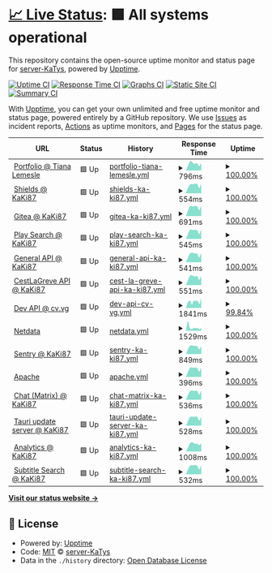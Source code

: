 # [📈 Live Status](https://status.katys.cf): <!--live status--> **🟩 All systems operational**

This repository contains the open-source uptime monitor and status page for [server-KaTys](https://status.katys.cf), powered by [Upptime](https://github.com/upptime/upptime).

[![Uptime CI](https://github.com/server-KaTys/status/workflows/Uptime%20CI/badge.svg)](https://github.com/server-KaTys/status/actions?query=workflow%3A%22Uptime+CI%22)
[![Response Time CI](https://github.com/server-KaTys/status/workflows/Response%20Time%20CI/badge.svg)](https://github.com/server-KaTys/status/actions?query=workflow%3A%22Response+Time+CI%22)
[![Graphs CI](https://github.com/server-KaTys/status/workflows/Graphs%20CI/badge.svg)](https://github.com/server-KaTys/status/actions?query=workflow%3A%22Graphs+CI%22)
[![Static Site CI](https://github.com/server-KaTys/status/workflows/Static%20Site%20CI/badge.svg)](https://github.com/server-KaTys/status/actions?query=workflow%3A%22Static+Site+CI%22)
[![Summary CI](https://github.com/server-KaTys/status/workflows/Summary%20CI/badge.svg)](https://github.com/server-KaTys/status/actions?query=workflow%3A%22Summary+CI%22)

With [Upptime](https://upptime.js.org), you can get your own unlimited and free uptime monitor and status page, powered entirely by a GitHub repository. We use [Issues](https://github.com/server-KaTys/status/issues) as incident reports, [Actions](https://github.com/server-KaTys/status/actions) as uptime monitors, and [Pages](https://status.katys.cf) for the status page.

<!--start: status pages-->
<!-- This summary is generated by Upptime (https://github.com/upptime/upptime) -->
<!-- Do not edit this manually, your changes will be overwritten -->
<!-- prettier-ignore -->
| URL | Status | History | Response Time | Uptime |
| --- | ------ | ------- | ------------- | ------ |
| <img alt="" src="https://icons.duckduckgo.com/ip3/tianalemesle.fr.ico" height="13"> [Portfolio @ Tiana Lemesle](https://tianalemesle.fr) | 🟩 Up | [portfolio-tiana-lemesle.yml](https://github.com/server-KaTys/status/commits/HEAD/history/portfolio-tiana-lemesle.yml) | <details><summary><img alt="Response time graph" src="./graphs/portfolio-tiana-lemesle/response-time-week.png" height="20"> 796ms</summary><br><a href="https://status.katys.cf/history/portfolio-tiana-lemesle"><img alt="Response time 736" src="https://img.shields.io/endpoint?url=https%3A%2F%2Fraw.githubusercontent.com%2Fserver-KaTys%2Fstatus%2FHEAD%2Fapi%2Fportfolio-tiana-lemesle%2Fresponse-time.json"></a><br><a href="https://status.katys.cf/history/portfolio-tiana-lemesle"><img alt="24-hour response time 859" src="https://img.shields.io/endpoint?url=https%3A%2F%2Fraw.githubusercontent.com%2Fserver-KaTys%2Fstatus%2FHEAD%2Fapi%2Fportfolio-tiana-lemesle%2Fresponse-time-day.json"></a><br><a href="https://status.katys.cf/history/portfolio-tiana-lemesle"><img alt="7-day response time 796" src="https://img.shields.io/endpoint?url=https%3A%2F%2Fraw.githubusercontent.com%2Fserver-KaTys%2Fstatus%2FHEAD%2Fapi%2Fportfolio-tiana-lemesle%2Fresponse-time-week.json"></a><br><a href="https://status.katys.cf/history/portfolio-tiana-lemesle"><img alt="30-day response time 798" src="https://img.shields.io/endpoint?url=https%3A%2F%2Fraw.githubusercontent.com%2Fserver-KaTys%2Fstatus%2FHEAD%2Fapi%2Fportfolio-tiana-lemesle%2Fresponse-time-month.json"></a><br><a href="https://status.katys.cf/history/portfolio-tiana-lemesle"><img alt="1-year response time 736" src="https://img.shields.io/endpoint?url=https%3A%2F%2Fraw.githubusercontent.com%2Fserver-KaTys%2Fstatus%2FHEAD%2Fapi%2Fportfolio-tiana-lemesle%2Fresponse-time-year.json"></a></details> | <details><summary><a href="https://status.katys.cf/history/portfolio-tiana-lemesle">100.00%</a></summary><a href="https://status.katys.cf/history/portfolio-tiana-lemesle"><img alt="All-time uptime 99.98%" src="https://img.shields.io/endpoint?url=https%3A%2F%2Fraw.githubusercontent.com%2Fserver-KaTys%2Fstatus%2FHEAD%2Fapi%2Fportfolio-tiana-lemesle%2Fuptime.json"></a><br><a href="https://status.katys.cf/history/portfolio-tiana-lemesle"><img alt="24-hour uptime 100.00%" src="https://img.shields.io/endpoint?url=https%3A%2F%2Fraw.githubusercontent.com%2Fserver-KaTys%2Fstatus%2FHEAD%2Fapi%2Fportfolio-tiana-lemesle%2Fuptime-day.json"></a><br><a href="https://status.katys.cf/history/portfolio-tiana-lemesle"><img alt="7-day uptime 100.00%" src="https://img.shields.io/endpoint?url=https%3A%2F%2Fraw.githubusercontent.com%2Fserver-KaTys%2Fstatus%2FHEAD%2Fapi%2Fportfolio-tiana-lemesle%2Fuptime-week.json"></a><br><a href="https://status.katys.cf/history/portfolio-tiana-lemesle"><img alt="30-day uptime 100.00%" src="https://img.shields.io/endpoint?url=https%3A%2F%2Fraw.githubusercontent.com%2Fserver-KaTys%2Fstatus%2FHEAD%2Fapi%2Fportfolio-tiana-lemesle%2Fuptime-month.json"></a><br><a href="https://status.katys.cf/history/portfolio-tiana-lemesle"><img alt="1-year uptime 99.98%" src="https://img.shields.io/endpoint?url=https%3A%2F%2Fraw.githubusercontent.com%2Fserver-KaTys%2Fstatus%2FHEAD%2Fapi%2Fportfolio-tiana-lemesle%2Fuptime-year.json"></a></details>
| <img alt="" src="https://icons.duckduckgo.com/ip3/shields.kaki87.net.ico" height="13"> [Shields @ KaKi87](https://shields.kaki87.net) | 🟩 Up | [shields-ka-ki87.yml](https://github.com/server-KaTys/status/commits/HEAD/history/shields-ka-ki87.yml) | <details><summary><img alt="Response time graph" src="./graphs/shields-ka-ki87/response-time-week.png" height="20"> 554ms</summary><br><a href="https://status.katys.cf/history/shields-ka-ki87"><img alt="Response time 747" src="https://img.shields.io/endpoint?url=https%3A%2F%2Fraw.githubusercontent.com%2Fserver-KaTys%2Fstatus%2FHEAD%2Fapi%2Fshields-ka-ki87%2Fresponse-time.json"></a><br><a href="https://status.katys.cf/history/shields-ka-ki87"><img alt="24-hour response time 636" src="https://img.shields.io/endpoint?url=https%3A%2F%2Fraw.githubusercontent.com%2Fserver-KaTys%2Fstatus%2FHEAD%2Fapi%2Fshields-ka-ki87%2Fresponse-time-day.json"></a><br><a href="https://status.katys.cf/history/shields-ka-ki87"><img alt="7-day response time 554" src="https://img.shields.io/endpoint?url=https%3A%2F%2Fraw.githubusercontent.com%2Fserver-KaTys%2Fstatus%2FHEAD%2Fapi%2Fshields-ka-ki87%2Fresponse-time-week.json"></a><br><a href="https://status.katys.cf/history/shields-ka-ki87"><img alt="30-day response time 563" src="https://img.shields.io/endpoint?url=https%3A%2F%2Fraw.githubusercontent.com%2Fserver-KaTys%2Fstatus%2FHEAD%2Fapi%2Fshields-ka-ki87%2Fresponse-time-month.json"></a><br><a href="https://status.katys.cf/history/shields-ka-ki87"><img alt="1-year response time 747" src="https://img.shields.io/endpoint?url=https%3A%2F%2Fraw.githubusercontent.com%2Fserver-KaTys%2Fstatus%2FHEAD%2Fapi%2Fshields-ka-ki87%2Fresponse-time-year.json"></a></details> | <details><summary><a href="https://status.katys.cf/history/shields-ka-ki87">100.00%</a></summary><a href="https://status.katys.cf/history/shields-ka-ki87"><img alt="All-time uptime 99.99%" src="https://img.shields.io/endpoint?url=https%3A%2F%2Fraw.githubusercontent.com%2Fserver-KaTys%2Fstatus%2FHEAD%2Fapi%2Fshields-ka-ki87%2Fuptime.json"></a><br><a href="https://status.katys.cf/history/shields-ka-ki87"><img alt="24-hour uptime 100.00%" src="https://img.shields.io/endpoint?url=https%3A%2F%2Fraw.githubusercontent.com%2Fserver-KaTys%2Fstatus%2FHEAD%2Fapi%2Fshields-ka-ki87%2Fuptime-day.json"></a><br><a href="https://status.katys.cf/history/shields-ka-ki87"><img alt="7-day uptime 100.00%" src="https://img.shields.io/endpoint?url=https%3A%2F%2Fraw.githubusercontent.com%2Fserver-KaTys%2Fstatus%2FHEAD%2Fapi%2Fshields-ka-ki87%2Fuptime-week.json"></a><br><a href="https://status.katys.cf/history/shields-ka-ki87"><img alt="30-day uptime 100.00%" src="https://img.shields.io/endpoint?url=https%3A%2F%2Fraw.githubusercontent.com%2Fserver-KaTys%2Fstatus%2FHEAD%2Fapi%2Fshields-ka-ki87%2Fuptime-month.json"></a><br><a href="https://status.katys.cf/history/shields-ka-ki87"><img alt="1-year uptime 99.99%" src="https://img.shields.io/endpoint?url=https%3A%2F%2Fraw.githubusercontent.com%2Fserver-KaTys%2Fstatus%2FHEAD%2Fapi%2Fshields-ka-ki87%2Fuptime-year.json"></a></details>
| <img alt="" src="https://icons.duckduckgo.com/ip3/git.kaki87.net.ico" height="13"> [Gitea @ KaKi87](https://git.kaki87.net) | 🟩 Up | [gitea-ka-ki87.yml](https://github.com/server-KaTys/status/commits/HEAD/history/gitea-ka-ki87.yml) | <details><summary><img alt="Response time graph" src="./graphs/gitea-ka-ki87/response-time-week.png" height="20"> 691ms</summary><br><a href="https://status.katys.cf/history/gitea-ka-ki87"><img alt="Response time 785" src="https://img.shields.io/endpoint?url=https%3A%2F%2Fraw.githubusercontent.com%2Fserver-KaTys%2Fstatus%2FHEAD%2Fapi%2Fgitea-ka-ki87%2Fresponse-time.json"></a><br><a href="https://status.katys.cf/history/gitea-ka-ki87"><img alt="24-hour response time 791" src="https://img.shields.io/endpoint?url=https%3A%2F%2Fraw.githubusercontent.com%2Fserver-KaTys%2Fstatus%2FHEAD%2Fapi%2Fgitea-ka-ki87%2Fresponse-time-day.json"></a><br><a href="https://status.katys.cf/history/gitea-ka-ki87"><img alt="7-day response time 691" src="https://img.shields.io/endpoint?url=https%3A%2F%2Fraw.githubusercontent.com%2Fserver-KaTys%2Fstatus%2FHEAD%2Fapi%2Fgitea-ka-ki87%2Fresponse-time-week.json"></a><br><a href="https://status.katys.cf/history/gitea-ka-ki87"><img alt="30-day response time 695" src="https://img.shields.io/endpoint?url=https%3A%2F%2Fraw.githubusercontent.com%2Fserver-KaTys%2Fstatus%2FHEAD%2Fapi%2Fgitea-ka-ki87%2Fresponse-time-month.json"></a><br><a href="https://status.katys.cf/history/gitea-ka-ki87"><img alt="1-year response time 785" src="https://img.shields.io/endpoint?url=https%3A%2F%2Fraw.githubusercontent.com%2Fserver-KaTys%2Fstatus%2FHEAD%2Fapi%2Fgitea-ka-ki87%2Fresponse-time-year.json"></a></details> | <details><summary><a href="https://status.katys.cf/history/gitea-ka-ki87">100.00%</a></summary><a href="https://status.katys.cf/history/gitea-ka-ki87"><img alt="All-time uptime 99.99%" src="https://img.shields.io/endpoint?url=https%3A%2F%2Fraw.githubusercontent.com%2Fserver-KaTys%2Fstatus%2FHEAD%2Fapi%2Fgitea-ka-ki87%2Fuptime.json"></a><br><a href="https://status.katys.cf/history/gitea-ka-ki87"><img alt="24-hour uptime 100.00%" src="https://img.shields.io/endpoint?url=https%3A%2F%2Fraw.githubusercontent.com%2Fserver-KaTys%2Fstatus%2FHEAD%2Fapi%2Fgitea-ka-ki87%2Fuptime-day.json"></a><br><a href="https://status.katys.cf/history/gitea-ka-ki87"><img alt="7-day uptime 100.00%" src="https://img.shields.io/endpoint?url=https%3A%2F%2Fraw.githubusercontent.com%2Fserver-KaTys%2Fstatus%2FHEAD%2Fapi%2Fgitea-ka-ki87%2Fuptime-week.json"></a><br><a href="https://status.katys.cf/history/gitea-ka-ki87"><img alt="30-day uptime 100.00%" src="https://img.shields.io/endpoint?url=https%3A%2F%2Fraw.githubusercontent.com%2Fserver-KaTys%2Fstatus%2FHEAD%2Fapi%2Fgitea-ka-ki87%2Fuptime-month.json"></a><br><a href="https://status.katys.cf/history/gitea-ka-ki87"><img alt="1-year uptime 99.99%" src="https://img.shields.io/endpoint?url=https%3A%2F%2Fraw.githubusercontent.com%2Fserver-KaTys%2Fstatus%2FHEAD%2Fapi%2Fgitea-ka-ki87%2Fuptime-year.json"></a></details>
| <img alt="" src="https://icons.duckduckgo.com/ip3/api.playsearch.kaki87.net.ico" height="13"> [Play Search @ KaKi87](https://api.playsearch.kaki87.net) | 🟩 Up | [play-search-ka-ki87.yml](https://github.com/server-KaTys/status/commits/HEAD/history/play-search-ka-ki87.yml) | <details><summary><img alt="Response time graph" src="./graphs/play-search-ka-ki87/response-time-week.png" height="20"> 545ms</summary><br><a href="https://status.katys.cf/history/play-search-ka-ki87"><img alt="Response time 656" src="https://img.shields.io/endpoint?url=https%3A%2F%2Fraw.githubusercontent.com%2Fserver-KaTys%2Fstatus%2FHEAD%2Fapi%2Fplay-search-ka-ki87%2Fresponse-time.json"></a><br><a href="https://status.katys.cf/history/play-search-ka-ki87"><img alt="24-hour response time 642" src="https://img.shields.io/endpoint?url=https%3A%2F%2Fraw.githubusercontent.com%2Fserver-KaTys%2Fstatus%2FHEAD%2Fapi%2Fplay-search-ka-ki87%2Fresponse-time-day.json"></a><br><a href="https://status.katys.cf/history/play-search-ka-ki87"><img alt="7-day response time 545" src="https://img.shields.io/endpoint?url=https%3A%2F%2Fraw.githubusercontent.com%2Fserver-KaTys%2Fstatus%2FHEAD%2Fapi%2Fplay-search-ka-ki87%2Fresponse-time-week.json"></a><br><a href="https://status.katys.cf/history/play-search-ka-ki87"><img alt="30-day response time 560" src="https://img.shields.io/endpoint?url=https%3A%2F%2Fraw.githubusercontent.com%2Fserver-KaTys%2Fstatus%2FHEAD%2Fapi%2Fplay-search-ka-ki87%2Fresponse-time-month.json"></a><br><a href="https://status.katys.cf/history/play-search-ka-ki87"><img alt="1-year response time 656" src="https://img.shields.io/endpoint?url=https%3A%2F%2Fraw.githubusercontent.com%2Fserver-KaTys%2Fstatus%2FHEAD%2Fapi%2Fplay-search-ka-ki87%2Fresponse-time-year.json"></a></details> | <details><summary><a href="https://status.katys.cf/history/play-search-ka-ki87">100.00%</a></summary><a href="https://status.katys.cf/history/play-search-ka-ki87"><img alt="All-time uptime 99.96%" src="https://img.shields.io/endpoint?url=https%3A%2F%2Fraw.githubusercontent.com%2Fserver-KaTys%2Fstatus%2FHEAD%2Fapi%2Fplay-search-ka-ki87%2Fuptime.json"></a><br><a href="https://status.katys.cf/history/play-search-ka-ki87"><img alt="24-hour uptime 100.00%" src="https://img.shields.io/endpoint?url=https%3A%2F%2Fraw.githubusercontent.com%2Fserver-KaTys%2Fstatus%2FHEAD%2Fapi%2Fplay-search-ka-ki87%2Fuptime-day.json"></a><br><a href="https://status.katys.cf/history/play-search-ka-ki87"><img alt="7-day uptime 100.00%" src="https://img.shields.io/endpoint?url=https%3A%2F%2Fraw.githubusercontent.com%2Fserver-KaTys%2Fstatus%2FHEAD%2Fapi%2Fplay-search-ka-ki87%2Fuptime-week.json"></a><br><a href="https://status.katys.cf/history/play-search-ka-ki87"><img alt="30-day uptime 100.00%" src="https://img.shields.io/endpoint?url=https%3A%2F%2Fraw.githubusercontent.com%2Fserver-KaTys%2Fstatus%2FHEAD%2Fapi%2Fplay-search-ka-ki87%2Fuptime-month.json"></a><br><a href="https://status.katys.cf/history/play-search-ka-ki87"><img alt="1-year uptime 99.96%" src="https://img.shields.io/endpoint?url=https%3A%2F%2Fraw.githubusercontent.com%2Fserver-KaTys%2Fstatus%2FHEAD%2Fapi%2Fplay-search-ka-ki87%2Fuptime-year.json"></a></details>
| <img alt="" src="https://icons.duckduckgo.com/ip3/api.kaki87.net.ico" height="13"> [General API @ KaKi87](https://api.kaki87.net) | 🟩 Up | [general-api-ka-ki87.yml](https://github.com/server-KaTys/status/commits/HEAD/history/general-api-ka-ki87.yml) | <details><summary><img alt="Response time graph" src="./graphs/general-api-ka-ki87/response-time-week.png" height="20"> 541ms</summary><br><a href="https://status.katys.cf/history/general-api-ka-ki87"><img alt="Response time 626" src="https://img.shields.io/endpoint?url=https%3A%2F%2Fraw.githubusercontent.com%2Fserver-KaTys%2Fstatus%2FHEAD%2Fapi%2Fgeneral-api-ka-ki87%2Fresponse-time.json"></a><br><a href="https://status.katys.cf/history/general-api-ka-ki87"><img alt="24-hour response time 638" src="https://img.shields.io/endpoint?url=https%3A%2F%2Fraw.githubusercontent.com%2Fserver-KaTys%2Fstatus%2FHEAD%2Fapi%2Fgeneral-api-ka-ki87%2Fresponse-time-day.json"></a><br><a href="https://status.katys.cf/history/general-api-ka-ki87"><img alt="7-day response time 541" src="https://img.shields.io/endpoint?url=https%3A%2F%2Fraw.githubusercontent.com%2Fserver-KaTys%2Fstatus%2FHEAD%2Fapi%2Fgeneral-api-ka-ki87%2Fresponse-time-week.json"></a><br><a href="https://status.katys.cf/history/general-api-ka-ki87"><img alt="30-day response time 548" src="https://img.shields.io/endpoint?url=https%3A%2F%2Fraw.githubusercontent.com%2Fserver-KaTys%2Fstatus%2FHEAD%2Fapi%2Fgeneral-api-ka-ki87%2Fresponse-time-month.json"></a><br><a href="https://status.katys.cf/history/general-api-ka-ki87"><img alt="1-year response time 626" src="https://img.shields.io/endpoint?url=https%3A%2F%2Fraw.githubusercontent.com%2Fserver-KaTys%2Fstatus%2FHEAD%2Fapi%2Fgeneral-api-ka-ki87%2Fresponse-time-year.json"></a></details> | <details><summary><a href="https://status.katys.cf/history/general-api-ka-ki87">100.00%</a></summary><a href="https://status.katys.cf/history/general-api-ka-ki87"><img alt="All-time uptime 99.99%" src="https://img.shields.io/endpoint?url=https%3A%2F%2Fraw.githubusercontent.com%2Fserver-KaTys%2Fstatus%2FHEAD%2Fapi%2Fgeneral-api-ka-ki87%2Fuptime.json"></a><br><a href="https://status.katys.cf/history/general-api-ka-ki87"><img alt="24-hour uptime 100.00%" src="https://img.shields.io/endpoint?url=https%3A%2F%2Fraw.githubusercontent.com%2Fserver-KaTys%2Fstatus%2FHEAD%2Fapi%2Fgeneral-api-ka-ki87%2Fuptime-day.json"></a><br><a href="https://status.katys.cf/history/general-api-ka-ki87"><img alt="7-day uptime 100.00%" src="https://img.shields.io/endpoint?url=https%3A%2F%2Fraw.githubusercontent.com%2Fserver-KaTys%2Fstatus%2FHEAD%2Fapi%2Fgeneral-api-ka-ki87%2Fuptime-week.json"></a><br><a href="https://status.katys.cf/history/general-api-ka-ki87"><img alt="30-day uptime 100.00%" src="https://img.shields.io/endpoint?url=https%3A%2F%2Fraw.githubusercontent.com%2Fserver-KaTys%2Fstatus%2FHEAD%2Fapi%2Fgeneral-api-ka-ki87%2Fuptime-month.json"></a><br><a href="https://status.katys.cf/history/general-api-ka-ki87"><img alt="1-year uptime 99.99%" src="https://img.shields.io/endpoint?url=https%3A%2F%2Fraw.githubusercontent.com%2Fserver-KaTys%2Fstatus%2FHEAD%2Fapi%2Fgeneral-api-ka-ki87%2Fuptime-year.json"></a></details>
| <img alt="" src="https://icons.duckduckgo.com/ip3/cestlagreve.api.kaki87.net.ico" height="13"> [CestLaGreve API @ KaKi87](https://cestlagreve.api.kaki87.net) | 🟩 Up | [cest-la-greve-api-ka-ki87.yml](https://github.com/server-KaTys/status/commits/HEAD/history/cest-la-greve-api-ka-ki87.yml) | <details><summary><img alt="Response time graph" src="./graphs/cest-la-greve-api-ka-ki87/response-time-week.png" height="20"> 551ms</summary><br><a href="https://status.katys.cf/history/cest-la-greve-api-ka-ki87"><img alt="Response time 565" src="https://img.shields.io/endpoint?url=https%3A%2F%2Fraw.githubusercontent.com%2Fserver-KaTys%2Fstatus%2FHEAD%2Fapi%2Fcest-la-greve-api-ka-ki87%2Fresponse-time.json"></a><br><a href="https://status.katys.cf/history/cest-la-greve-api-ka-ki87"><img alt="24-hour response time 614" src="https://img.shields.io/endpoint?url=https%3A%2F%2Fraw.githubusercontent.com%2Fserver-KaTys%2Fstatus%2FHEAD%2Fapi%2Fcest-la-greve-api-ka-ki87%2Fresponse-time-day.json"></a><br><a href="https://status.katys.cf/history/cest-la-greve-api-ka-ki87"><img alt="7-day response time 551" src="https://img.shields.io/endpoint?url=https%3A%2F%2Fraw.githubusercontent.com%2Fserver-KaTys%2Fstatus%2FHEAD%2Fapi%2Fcest-la-greve-api-ka-ki87%2Fresponse-time-week.json"></a><br><a href="https://status.katys.cf/history/cest-la-greve-api-ka-ki87"><img alt="30-day response time 549" src="https://img.shields.io/endpoint?url=https%3A%2F%2Fraw.githubusercontent.com%2Fserver-KaTys%2Fstatus%2FHEAD%2Fapi%2Fcest-la-greve-api-ka-ki87%2Fresponse-time-month.json"></a><br><a href="https://status.katys.cf/history/cest-la-greve-api-ka-ki87"><img alt="1-year response time 565" src="https://img.shields.io/endpoint?url=https%3A%2F%2Fraw.githubusercontent.com%2Fserver-KaTys%2Fstatus%2FHEAD%2Fapi%2Fcest-la-greve-api-ka-ki87%2Fresponse-time-year.json"></a></details> | <details><summary><a href="https://status.katys.cf/history/cest-la-greve-api-ka-ki87">100.00%</a></summary><a href="https://status.katys.cf/history/cest-la-greve-api-ka-ki87"><img alt="All-time uptime 99.77%" src="https://img.shields.io/endpoint?url=https%3A%2F%2Fraw.githubusercontent.com%2Fserver-KaTys%2Fstatus%2FHEAD%2Fapi%2Fcest-la-greve-api-ka-ki87%2Fuptime.json"></a><br><a href="https://status.katys.cf/history/cest-la-greve-api-ka-ki87"><img alt="24-hour uptime 100.00%" src="https://img.shields.io/endpoint?url=https%3A%2F%2Fraw.githubusercontent.com%2Fserver-KaTys%2Fstatus%2FHEAD%2Fapi%2Fcest-la-greve-api-ka-ki87%2Fuptime-day.json"></a><br><a href="https://status.katys.cf/history/cest-la-greve-api-ka-ki87"><img alt="7-day uptime 100.00%" src="https://img.shields.io/endpoint?url=https%3A%2F%2Fraw.githubusercontent.com%2Fserver-KaTys%2Fstatus%2FHEAD%2Fapi%2Fcest-la-greve-api-ka-ki87%2Fuptime-week.json"></a><br><a href="https://status.katys.cf/history/cest-la-greve-api-ka-ki87"><img alt="30-day uptime 100.00%" src="https://img.shields.io/endpoint?url=https%3A%2F%2Fraw.githubusercontent.com%2Fserver-KaTys%2Fstatus%2FHEAD%2Fapi%2Fcest-la-greve-api-ka-ki87%2Fuptime-month.json"></a><br><a href="https://status.katys.cf/history/cest-la-greve-api-ka-ki87"><img alt="1-year uptime 99.77%" src="https://img.shields.io/endpoint?url=https%3A%2F%2Fraw.githubusercontent.com%2Fserver-KaTys%2Fstatus%2FHEAD%2Fapi%2Fcest-la-greve-api-ka-ki87%2Fuptime-year.json"></a></details>
| <img alt="" src="https://icons.duckduckgo.com/ip3/d.cv.vg.ico" height="13"> [Dev API @ cv.vg](https://d.cv.vg) | 🟩 Up | [dev-api-cv-vg.yml](https://github.com/server-KaTys/status/commits/HEAD/history/dev-api-cv-vg.yml) | <details><summary><img alt="Response time graph" src="./graphs/dev-api-cv-vg/response-time-week.png" height="20"> 1841ms</summary><br><a href="https://status.katys.cf/history/dev-api-cv-vg"><img alt="Response time 1711" src="https://img.shields.io/endpoint?url=https%3A%2F%2Fraw.githubusercontent.com%2Fserver-KaTys%2Fstatus%2FHEAD%2Fapi%2Fdev-api-cv-vg%2Fresponse-time.json"></a><br><a href="https://status.katys.cf/history/dev-api-cv-vg"><img alt="24-hour response time 2850" src="https://img.shields.io/endpoint?url=https%3A%2F%2Fraw.githubusercontent.com%2Fserver-KaTys%2Fstatus%2FHEAD%2Fapi%2Fdev-api-cv-vg%2Fresponse-time-day.json"></a><br><a href="https://status.katys.cf/history/dev-api-cv-vg"><img alt="7-day response time 1841" src="https://img.shields.io/endpoint?url=https%3A%2F%2Fraw.githubusercontent.com%2Fserver-KaTys%2Fstatus%2FHEAD%2Fapi%2Fdev-api-cv-vg%2Fresponse-time-week.json"></a><br><a href="https://status.katys.cf/history/dev-api-cv-vg"><img alt="30-day response time 1755" src="https://img.shields.io/endpoint?url=https%3A%2F%2Fraw.githubusercontent.com%2Fserver-KaTys%2Fstatus%2FHEAD%2Fapi%2Fdev-api-cv-vg%2Fresponse-time-month.json"></a><br><a href="https://status.katys.cf/history/dev-api-cv-vg"><img alt="1-year response time 1711" src="https://img.shields.io/endpoint?url=https%3A%2F%2Fraw.githubusercontent.com%2Fserver-KaTys%2Fstatus%2FHEAD%2Fapi%2Fdev-api-cv-vg%2Fresponse-time-year.json"></a></details> | <details><summary><a href="https://status.katys.cf/history/dev-api-cv-vg">99.84%</a></summary><a href="https://status.katys.cf/history/dev-api-cv-vg"><img alt="All-time uptime 99.97%" src="https://img.shields.io/endpoint?url=https%3A%2F%2Fraw.githubusercontent.com%2Fserver-KaTys%2Fstatus%2FHEAD%2Fapi%2Fdev-api-cv-vg%2Fuptime.json"></a><br><a href="https://status.katys.cf/history/dev-api-cv-vg"><img alt="24-hour uptime 100.00%" src="https://img.shields.io/endpoint?url=https%3A%2F%2Fraw.githubusercontent.com%2Fserver-KaTys%2Fstatus%2FHEAD%2Fapi%2Fdev-api-cv-vg%2Fuptime-day.json"></a><br><a href="https://status.katys.cf/history/dev-api-cv-vg"><img alt="7-day uptime 99.84%" src="https://img.shields.io/endpoint?url=https%3A%2F%2Fraw.githubusercontent.com%2Fserver-KaTys%2Fstatus%2FHEAD%2Fapi%2Fdev-api-cv-vg%2Fuptime-week.json"></a><br><a href="https://status.katys.cf/history/dev-api-cv-vg"><img alt="30-day uptime 99.96%" src="https://img.shields.io/endpoint?url=https%3A%2F%2Fraw.githubusercontent.com%2Fserver-KaTys%2Fstatus%2FHEAD%2Fapi%2Fdev-api-cv-vg%2Fuptime-month.json"></a><br><a href="https://status.katys.cf/history/dev-api-cv-vg"><img alt="1-year uptime 99.97%" src="https://img.shields.io/endpoint?url=https%3A%2F%2Fraw.githubusercontent.com%2Fserver-KaTys%2Fstatus%2FHEAD%2Fapi%2Fdev-api-cv-vg%2Fuptime-year.json"></a></details>
| <img alt="" src="https://icons.duckduckgo.com/ip3/netdata.katys.cf.ico" height="13"> [Netdata](https://netdata.katys.cf) | 🟩 Up | [netdata.yml](https://github.com/server-KaTys/status/commits/HEAD/history/netdata.yml) | <details><summary><img alt="Response time graph" src="./graphs/netdata/response-time-week.png" height="20"> 1529ms</summary><br><a href="https://status.katys.cf/history/netdata"><img alt="Response time 1045" src="https://img.shields.io/endpoint?url=https%3A%2F%2Fraw.githubusercontent.com%2Fserver-KaTys%2Fstatus%2FHEAD%2Fapi%2Fnetdata%2Fresponse-time.json"></a><br><a href="https://status.katys.cf/history/netdata"><img alt="24-hour response time 1314" src="https://img.shields.io/endpoint?url=https%3A%2F%2Fraw.githubusercontent.com%2Fserver-KaTys%2Fstatus%2FHEAD%2Fapi%2Fnetdata%2Fresponse-time-day.json"></a><br><a href="https://status.katys.cf/history/netdata"><img alt="7-day response time 1529" src="https://img.shields.io/endpoint?url=https%3A%2F%2Fraw.githubusercontent.com%2Fserver-KaTys%2Fstatus%2FHEAD%2Fapi%2Fnetdata%2Fresponse-time-week.json"></a><br><a href="https://status.katys.cf/history/netdata"><img alt="30-day response time 1171" src="https://img.shields.io/endpoint?url=https%3A%2F%2Fraw.githubusercontent.com%2Fserver-KaTys%2Fstatus%2FHEAD%2Fapi%2Fnetdata%2Fresponse-time-month.json"></a><br><a href="https://status.katys.cf/history/netdata"><img alt="1-year response time 1045" src="https://img.shields.io/endpoint?url=https%3A%2F%2Fraw.githubusercontent.com%2Fserver-KaTys%2Fstatus%2FHEAD%2Fapi%2Fnetdata%2Fresponse-time-year.json"></a></details> | <details><summary><a href="https://status.katys.cf/history/netdata">100.00%</a></summary><a href="https://status.katys.cf/history/netdata"><img alt="All-time uptime 94.99%" src="https://img.shields.io/endpoint?url=https%3A%2F%2Fraw.githubusercontent.com%2Fserver-KaTys%2Fstatus%2FHEAD%2Fapi%2Fnetdata%2Fuptime.json"></a><br><a href="https://status.katys.cf/history/netdata"><img alt="24-hour uptime 100.00%" src="https://img.shields.io/endpoint?url=https%3A%2F%2Fraw.githubusercontent.com%2Fserver-KaTys%2Fstatus%2FHEAD%2Fapi%2Fnetdata%2Fuptime-day.json"></a><br><a href="https://status.katys.cf/history/netdata"><img alt="7-day uptime 100.00%" src="https://img.shields.io/endpoint?url=https%3A%2F%2Fraw.githubusercontent.com%2Fserver-KaTys%2Fstatus%2FHEAD%2Fapi%2Fnetdata%2Fuptime-week.json"></a><br><a href="https://status.katys.cf/history/netdata"><img alt="30-day uptime 100.00%" src="https://img.shields.io/endpoint?url=https%3A%2F%2Fraw.githubusercontent.com%2Fserver-KaTys%2Fstatus%2FHEAD%2Fapi%2Fnetdata%2Fuptime-month.json"></a><br><a href="https://status.katys.cf/history/netdata"><img alt="1-year uptime 94.99%" src="https://img.shields.io/endpoint?url=https%3A%2F%2Fraw.githubusercontent.com%2Fserver-KaTys%2Fstatus%2FHEAD%2Fapi%2Fnetdata%2Fuptime-year.json"></a></details>
| <img alt="" src="https://icons.duckduckgo.com/ip3/sentry.kaki87.net.ico" height="13"> [Sentry @ KaKi87](https://sentry.kaki87.net) | 🟩 Up | [sentry-ka-ki87.yml](https://github.com/server-KaTys/status/commits/HEAD/history/sentry-ka-ki87.yml) | <details><summary><img alt="Response time graph" src="./graphs/sentry-ka-ki87/response-time-week.png" height="20"> 849ms</summary><br><a href="https://status.katys.cf/history/sentry-ka-ki87"><img alt="Response time 879" src="https://img.shields.io/endpoint?url=https%3A%2F%2Fraw.githubusercontent.com%2Fserver-KaTys%2Fstatus%2FHEAD%2Fapi%2Fsentry-ka-ki87%2Fresponse-time.json"></a><br><a href="https://status.katys.cf/history/sentry-ka-ki87"><img alt="24-hour response time 922" src="https://img.shields.io/endpoint?url=https%3A%2F%2Fraw.githubusercontent.com%2Fserver-KaTys%2Fstatus%2FHEAD%2Fapi%2Fsentry-ka-ki87%2Fresponse-time-day.json"></a><br><a href="https://status.katys.cf/history/sentry-ka-ki87"><img alt="7-day response time 849" src="https://img.shields.io/endpoint?url=https%3A%2F%2Fraw.githubusercontent.com%2Fserver-KaTys%2Fstatus%2FHEAD%2Fapi%2Fsentry-ka-ki87%2Fresponse-time-week.json"></a><br><a href="https://status.katys.cf/history/sentry-ka-ki87"><img alt="30-day response time 883" src="https://img.shields.io/endpoint?url=https%3A%2F%2Fraw.githubusercontent.com%2Fserver-KaTys%2Fstatus%2FHEAD%2Fapi%2Fsentry-ka-ki87%2Fresponse-time-month.json"></a><br><a href="https://status.katys.cf/history/sentry-ka-ki87"><img alt="1-year response time 879" src="https://img.shields.io/endpoint?url=https%3A%2F%2Fraw.githubusercontent.com%2Fserver-KaTys%2Fstatus%2FHEAD%2Fapi%2Fsentry-ka-ki87%2Fresponse-time-year.json"></a></details> | <details><summary><a href="https://status.katys.cf/history/sentry-ka-ki87">100.00%</a></summary><a href="https://status.katys.cf/history/sentry-ka-ki87"><img alt="All-time uptime 100.00%" src="https://img.shields.io/endpoint?url=https%3A%2F%2Fraw.githubusercontent.com%2Fserver-KaTys%2Fstatus%2FHEAD%2Fapi%2Fsentry-ka-ki87%2Fuptime.json"></a><br><a href="https://status.katys.cf/history/sentry-ka-ki87"><img alt="24-hour uptime 100.00%" src="https://img.shields.io/endpoint?url=https%3A%2F%2Fraw.githubusercontent.com%2Fserver-KaTys%2Fstatus%2FHEAD%2Fapi%2Fsentry-ka-ki87%2Fuptime-day.json"></a><br><a href="https://status.katys.cf/history/sentry-ka-ki87"><img alt="7-day uptime 100.00%" src="https://img.shields.io/endpoint?url=https%3A%2F%2Fraw.githubusercontent.com%2Fserver-KaTys%2Fstatus%2FHEAD%2Fapi%2Fsentry-ka-ki87%2Fuptime-week.json"></a><br><a href="https://status.katys.cf/history/sentry-ka-ki87"><img alt="30-day uptime 100.00%" src="https://img.shields.io/endpoint?url=https%3A%2F%2Fraw.githubusercontent.com%2Fserver-KaTys%2Fstatus%2FHEAD%2Fapi%2Fsentry-ka-ki87%2Fuptime-month.json"></a><br><a href="https://status.katys.cf/history/sentry-ka-ki87"><img alt="1-year uptime 100.00%" src="https://img.shields.io/endpoint?url=https%3A%2F%2Fraw.githubusercontent.com%2Fserver-KaTys%2Fstatus%2FHEAD%2Fapi%2Fsentry-ka-ki87%2Fuptime-year.json"></a></details>
| <img alt="" src="https://icons.duckduckgo.com/ip3/37.187.135.104.ico" height="13"> [Apache](https://37.187.135.104) | 🟩 Up | [apache.yml](https://github.com/server-KaTys/status/commits/HEAD/history/apache.yml) | <details><summary><img alt="Response time graph" src="./graphs/apache/response-time-week.png" height="20"> 396ms</summary><br><a href="https://status.katys.cf/history/apache"><img alt="Response time 187" src="https://img.shields.io/endpoint?url=https%3A%2F%2Fraw.githubusercontent.com%2Fserver-KaTys%2Fstatus%2FHEAD%2Fapi%2Fapache%2Fresponse-time.json"></a><br><a href="https://status.katys.cf/history/apache"><img alt="24-hour response time 455" src="https://img.shields.io/endpoint?url=https%3A%2F%2Fraw.githubusercontent.com%2Fserver-KaTys%2Fstatus%2FHEAD%2Fapi%2Fapache%2Fresponse-time-day.json"></a><br><a href="https://status.katys.cf/history/apache"><img alt="7-day response time 396" src="https://img.shields.io/endpoint?url=https%3A%2F%2Fraw.githubusercontent.com%2Fserver-KaTys%2Fstatus%2FHEAD%2Fapi%2Fapache%2Fresponse-time-week.json"></a><br><a href="https://status.katys.cf/history/apache"><img alt="30-day response time 398" src="https://img.shields.io/endpoint?url=https%3A%2F%2Fraw.githubusercontent.com%2Fserver-KaTys%2Fstatus%2FHEAD%2Fapi%2Fapache%2Fresponse-time-month.json"></a><br><a href="https://status.katys.cf/history/apache"><img alt="1-year response time 187" src="https://img.shields.io/endpoint?url=https%3A%2F%2Fraw.githubusercontent.com%2Fserver-KaTys%2Fstatus%2FHEAD%2Fapi%2Fapache%2Fresponse-time-year.json"></a></details> | <details><summary><a href="https://status.katys.cf/history/apache">100.00%</a></summary><a href="https://status.katys.cf/history/apache"><img alt="All-time uptime 100.00%" src="https://img.shields.io/endpoint?url=https%3A%2F%2Fraw.githubusercontent.com%2Fserver-KaTys%2Fstatus%2FHEAD%2Fapi%2Fapache%2Fuptime.json"></a><br><a href="https://status.katys.cf/history/apache"><img alt="24-hour uptime 100.00%" src="https://img.shields.io/endpoint?url=https%3A%2F%2Fraw.githubusercontent.com%2Fserver-KaTys%2Fstatus%2FHEAD%2Fapi%2Fapache%2Fuptime-day.json"></a><br><a href="https://status.katys.cf/history/apache"><img alt="7-day uptime 100.00%" src="https://img.shields.io/endpoint?url=https%3A%2F%2Fraw.githubusercontent.com%2Fserver-KaTys%2Fstatus%2FHEAD%2Fapi%2Fapache%2Fuptime-week.json"></a><br><a href="https://status.katys.cf/history/apache"><img alt="30-day uptime 100.00%" src="https://img.shields.io/endpoint?url=https%3A%2F%2Fraw.githubusercontent.com%2Fserver-KaTys%2Fstatus%2FHEAD%2Fapi%2Fapache%2Fuptime-month.json"></a><br><a href="https://status.katys.cf/history/apache"><img alt="1-year uptime 100.00%" src="https://img.shields.io/endpoint?url=https%3A%2F%2Fraw.githubusercontent.com%2Fserver-KaTys%2Fstatus%2FHEAD%2Fapi%2Fapache%2Fuptime-year.json"></a></details>
| <img alt="" src="https://icons.duckduckgo.com/ip3/chat.kaki87.net.ico" height="13"> [Chat (Matrix) @ KaKi87](https://chat.kaki87.net/_matrix/client/versions) | 🟩 Up | [chat-matrix-ka-ki87.yml](https://github.com/server-KaTys/status/commits/HEAD/history/chat-matrix-ka-ki87.yml) | <details><summary><img alt="Response time graph" src="./graphs/chat-matrix-ka-ki87/response-time-week.png" height="20"> 536ms</summary><br><a href="https://status.katys.cf/history/chat-matrix-ka-ki87"><img alt="Response time 516" src="https://img.shields.io/endpoint?url=https%3A%2F%2Fraw.githubusercontent.com%2Fserver-KaTys%2Fstatus%2FHEAD%2Fapi%2Fchat-matrix-ka-ki87%2Fresponse-time.json"></a><br><a href="https://status.katys.cf/history/chat-matrix-ka-ki87"><img alt="24-hour response time 621" src="https://img.shields.io/endpoint?url=https%3A%2F%2Fraw.githubusercontent.com%2Fserver-KaTys%2Fstatus%2FHEAD%2Fapi%2Fchat-matrix-ka-ki87%2Fresponse-time-day.json"></a><br><a href="https://status.katys.cf/history/chat-matrix-ka-ki87"><img alt="7-day response time 536" src="https://img.shields.io/endpoint?url=https%3A%2F%2Fraw.githubusercontent.com%2Fserver-KaTys%2Fstatus%2FHEAD%2Fapi%2Fchat-matrix-ka-ki87%2Fresponse-time-week.json"></a><br><a href="https://status.katys.cf/history/chat-matrix-ka-ki87"><img alt="30-day response time 547" src="https://img.shields.io/endpoint?url=https%3A%2F%2Fraw.githubusercontent.com%2Fserver-KaTys%2Fstatus%2FHEAD%2Fapi%2Fchat-matrix-ka-ki87%2Fresponse-time-month.json"></a><br><a href="https://status.katys.cf/history/chat-matrix-ka-ki87"><img alt="1-year response time 516" src="https://img.shields.io/endpoint?url=https%3A%2F%2Fraw.githubusercontent.com%2Fserver-KaTys%2Fstatus%2FHEAD%2Fapi%2Fchat-matrix-ka-ki87%2Fresponse-time-year.json"></a></details> | <details><summary><a href="https://status.katys.cf/history/chat-matrix-ka-ki87">100.00%</a></summary><a href="https://status.katys.cf/history/chat-matrix-ka-ki87"><img alt="All-time uptime 100.00%" src="https://img.shields.io/endpoint?url=https%3A%2F%2Fraw.githubusercontent.com%2Fserver-KaTys%2Fstatus%2FHEAD%2Fapi%2Fchat-matrix-ka-ki87%2Fuptime.json"></a><br><a href="https://status.katys.cf/history/chat-matrix-ka-ki87"><img alt="24-hour uptime 100.00%" src="https://img.shields.io/endpoint?url=https%3A%2F%2Fraw.githubusercontent.com%2Fserver-KaTys%2Fstatus%2FHEAD%2Fapi%2Fchat-matrix-ka-ki87%2Fuptime-day.json"></a><br><a href="https://status.katys.cf/history/chat-matrix-ka-ki87"><img alt="7-day uptime 100.00%" src="https://img.shields.io/endpoint?url=https%3A%2F%2Fraw.githubusercontent.com%2Fserver-KaTys%2Fstatus%2FHEAD%2Fapi%2Fchat-matrix-ka-ki87%2Fuptime-week.json"></a><br><a href="https://status.katys.cf/history/chat-matrix-ka-ki87"><img alt="30-day uptime 100.00%" src="https://img.shields.io/endpoint?url=https%3A%2F%2Fraw.githubusercontent.com%2Fserver-KaTys%2Fstatus%2FHEAD%2Fapi%2Fchat-matrix-ka-ki87%2Fuptime-month.json"></a><br><a href="https://status.katys.cf/history/chat-matrix-ka-ki87"><img alt="1-year uptime 100.00%" src="https://img.shields.io/endpoint?url=https%3A%2F%2Fraw.githubusercontent.com%2Fserver-KaTys%2Fstatus%2FHEAD%2Fapi%2Fchat-matrix-ka-ki87%2Fuptime-year.json"></a></details>
| <img alt="" src="https://icons.duckduckgo.com/ip3/tauri-updates.kaki87.net.ico" height="13"> [Tauri update server @ KaKi87](https://tauri-updates.kaki87.net) | 🟩 Up | [tauri-update-server-ka-ki87.yml](https://github.com/server-KaTys/status/commits/HEAD/history/tauri-update-server-ka-ki87.yml) | <details><summary><img alt="Response time graph" src="./graphs/tauri-update-server-ka-ki87/response-time-week.png" height="20"> 528ms</summary><br><a href="https://status.katys.cf/history/tauri-update-server-ka-ki87"><img alt="Response time 529" src="https://img.shields.io/endpoint?url=https%3A%2F%2Fraw.githubusercontent.com%2Fserver-KaTys%2Fstatus%2FHEAD%2Fapi%2Ftauri-update-server-ka-ki87%2Fresponse-time.json"></a><br><a href="https://status.katys.cf/history/tauri-update-server-ka-ki87"><img alt="24-hour response time 612" src="https://img.shields.io/endpoint?url=https%3A%2F%2Fraw.githubusercontent.com%2Fserver-KaTys%2Fstatus%2FHEAD%2Fapi%2Ftauri-update-server-ka-ki87%2Fresponse-time-day.json"></a><br><a href="https://status.katys.cf/history/tauri-update-server-ka-ki87"><img alt="7-day response time 528" src="https://img.shields.io/endpoint?url=https%3A%2F%2Fraw.githubusercontent.com%2Fserver-KaTys%2Fstatus%2FHEAD%2Fapi%2Ftauri-update-server-ka-ki87%2Fresponse-time-week.json"></a><br><a href="https://status.katys.cf/history/tauri-update-server-ka-ki87"><img alt="30-day response time 545" src="https://img.shields.io/endpoint?url=https%3A%2F%2Fraw.githubusercontent.com%2Fserver-KaTys%2Fstatus%2FHEAD%2Fapi%2Ftauri-update-server-ka-ki87%2Fresponse-time-month.json"></a><br><a href="https://status.katys.cf/history/tauri-update-server-ka-ki87"><img alt="1-year response time 529" src="https://img.shields.io/endpoint?url=https%3A%2F%2Fraw.githubusercontent.com%2Fserver-KaTys%2Fstatus%2FHEAD%2Fapi%2Ftauri-update-server-ka-ki87%2Fresponse-time-year.json"></a></details> | <details><summary><a href="https://status.katys.cf/history/tauri-update-server-ka-ki87">100.00%</a></summary><a href="https://status.katys.cf/history/tauri-update-server-ka-ki87"><img alt="All-time uptime 100.00%" src="https://img.shields.io/endpoint?url=https%3A%2F%2Fraw.githubusercontent.com%2Fserver-KaTys%2Fstatus%2FHEAD%2Fapi%2Ftauri-update-server-ka-ki87%2Fuptime.json"></a><br><a href="https://status.katys.cf/history/tauri-update-server-ka-ki87"><img alt="24-hour uptime 100.00%" src="https://img.shields.io/endpoint?url=https%3A%2F%2Fraw.githubusercontent.com%2Fserver-KaTys%2Fstatus%2FHEAD%2Fapi%2Ftauri-update-server-ka-ki87%2Fuptime-day.json"></a><br><a href="https://status.katys.cf/history/tauri-update-server-ka-ki87"><img alt="7-day uptime 100.00%" src="https://img.shields.io/endpoint?url=https%3A%2F%2Fraw.githubusercontent.com%2Fserver-KaTys%2Fstatus%2FHEAD%2Fapi%2Ftauri-update-server-ka-ki87%2Fuptime-week.json"></a><br><a href="https://status.katys.cf/history/tauri-update-server-ka-ki87"><img alt="30-day uptime 100.00%" src="https://img.shields.io/endpoint?url=https%3A%2F%2Fraw.githubusercontent.com%2Fserver-KaTys%2Fstatus%2FHEAD%2Fapi%2Ftauri-update-server-ka-ki87%2Fuptime-month.json"></a><br><a href="https://status.katys.cf/history/tauri-update-server-ka-ki87"><img alt="1-year uptime 100.00%" src="https://img.shields.io/endpoint?url=https%3A%2F%2Fraw.githubusercontent.com%2Fserver-KaTys%2Fstatus%2FHEAD%2Fapi%2Ftauri-update-server-ka-ki87%2Fuptime-year.json"></a></details>
| <img alt="" src="https://icons.duckduckgo.com/ip3/analytics.kaki87.net.ico" height="13"> [Analytics @ KaKi87](https://analytics.kaki87.net) | 🟩 Up | [analytics-ka-ki87.yml](https://github.com/server-KaTys/status/commits/HEAD/history/analytics-ka-ki87.yml) | <details><summary><img alt="Response time graph" src="./graphs/analytics-ka-ki87/response-time-week.png" height="20"> 1008ms</summary><br><a href="https://status.katys.cf/history/analytics-ka-ki87"><img alt="Response time 1012" src="https://img.shields.io/endpoint?url=https%3A%2F%2Fraw.githubusercontent.com%2Fserver-KaTys%2Fstatus%2FHEAD%2Fapi%2Fanalytics-ka-ki87%2Fresponse-time.json"></a><br><a href="https://status.katys.cf/history/analytics-ka-ki87"><img alt="24-hour response time 1081" src="https://img.shields.io/endpoint?url=https%3A%2F%2Fraw.githubusercontent.com%2Fserver-KaTys%2Fstatus%2FHEAD%2Fapi%2Fanalytics-ka-ki87%2Fresponse-time-day.json"></a><br><a href="https://status.katys.cf/history/analytics-ka-ki87"><img alt="7-day response time 1008" src="https://img.shields.io/endpoint?url=https%3A%2F%2Fraw.githubusercontent.com%2Fserver-KaTys%2Fstatus%2FHEAD%2Fapi%2Fanalytics-ka-ki87%2Fresponse-time-week.json"></a><br><a href="https://status.katys.cf/history/analytics-ka-ki87"><img alt="30-day response time 1130" src="https://img.shields.io/endpoint?url=https%3A%2F%2Fraw.githubusercontent.com%2Fserver-KaTys%2Fstatus%2FHEAD%2Fapi%2Fanalytics-ka-ki87%2Fresponse-time-month.json"></a><br><a href="https://status.katys.cf/history/analytics-ka-ki87"><img alt="1-year response time 1012" src="https://img.shields.io/endpoint?url=https%3A%2F%2Fraw.githubusercontent.com%2Fserver-KaTys%2Fstatus%2FHEAD%2Fapi%2Fanalytics-ka-ki87%2Fresponse-time-year.json"></a></details> | <details><summary><a href="https://status.katys.cf/history/analytics-ka-ki87">100.00%</a></summary><a href="https://status.katys.cf/history/analytics-ka-ki87"><img alt="All-time uptime 100.00%" src="https://img.shields.io/endpoint?url=https%3A%2F%2Fraw.githubusercontent.com%2Fserver-KaTys%2Fstatus%2FHEAD%2Fapi%2Fanalytics-ka-ki87%2Fuptime.json"></a><br><a href="https://status.katys.cf/history/analytics-ka-ki87"><img alt="24-hour uptime 100.00%" src="https://img.shields.io/endpoint?url=https%3A%2F%2Fraw.githubusercontent.com%2Fserver-KaTys%2Fstatus%2FHEAD%2Fapi%2Fanalytics-ka-ki87%2Fuptime-day.json"></a><br><a href="https://status.katys.cf/history/analytics-ka-ki87"><img alt="7-day uptime 100.00%" src="https://img.shields.io/endpoint?url=https%3A%2F%2Fraw.githubusercontent.com%2Fserver-KaTys%2Fstatus%2FHEAD%2Fapi%2Fanalytics-ka-ki87%2Fuptime-week.json"></a><br><a href="https://status.katys.cf/history/analytics-ka-ki87"><img alt="30-day uptime 100.00%" src="https://img.shields.io/endpoint?url=https%3A%2F%2Fraw.githubusercontent.com%2Fserver-KaTys%2Fstatus%2FHEAD%2Fapi%2Fanalytics-ka-ki87%2Fuptime-month.json"></a><br><a href="https://status.katys.cf/history/analytics-ka-ki87"><img alt="1-year uptime 100.00%" src="https://img.shields.io/endpoint?url=https%3A%2F%2Fraw.githubusercontent.com%2Fserver-KaTys%2Fstatus%2FHEAD%2Fapi%2Fanalytics-ka-ki87%2Fuptime-year.json"></a></details>
| <img alt="" src="https://icons.duckduckgo.com/ip3/api.subtitle-search.kaki87.net.ico" height="13"> [Subtitle Search @ KaKi87](https://api.subtitle-search.kaki87.net) | 🟩 Up | [subtitle-search-ka-ki87.yml](https://github.com/server-KaTys/status/commits/HEAD/history/subtitle-search-ka-ki87.yml) | <details><summary><img alt="Response time graph" src="./graphs/subtitle-search-ka-ki87/response-time-week.png" height="20"> 532ms</summary><br><a href="https://status.katys.cf/history/subtitle-search-ka-ki87"><img alt="Response time 512" src="https://img.shields.io/endpoint?url=https%3A%2F%2Fraw.githubusercontent.com%2Fserver-KaTys%2Fstatus%2FHEAD%2Fapi%2Fsubtitle-search-ka-ki87%2Fresponse-time.json"></a><br><a href="https://status.katys.cf/history/subtitle-search-ka-ki87"><img alt="24-hour response time 589" src="https://img.shields.io/endpoint?url=https%3A%2F%2Fraw.githubusercontent.com%2Fserver-KaTys%2Fstatus%2FHEAD%2Fapi%2Fsubtitle-search-ka-ki87%2Fresponse-time-day.json"></a><br><a href="https://status.katys.cf/history/subtitle-search-ka-ki87"><img alt="7-day response time 532" src="https://img.shields.io/endpoint?url=https%3A%2F%2Fraw.githubusercontent.com%2Fserver-KaTys%2Fstatus%2FHEAD%2Fapi%2Fsubtitle-search-ka-ki87%2Fresponse-time-week.json"></a><br><a href="https://status.katys.cf/history/subtitle-search-ka-ki87"><img alt="30-day response time 546" src="https://img.shields.io/endpoint?url=https%3A%2F%2Fraw.githubusercontent.com%2Fserver-KaTys%2Fstatus%2FHEAD%2Fapi%2Fsubtitle-search-ka-ki87%2Fresponse-time-month.json"></a><br><a href="https://status.katys.cf/history/subtitle-search-ka-ki87"><img alt="1-year response time 512" src="https://img.shields.io/endpoint?url=https%3A%2F%2Fraw.githubusercontent.com%2Fserver-KaTys%2Fstatus%2FHEAD%2Fapi%2Fsubtitle-search-ka-ki87%2Fresponse-time-year.json"></a></details> | <details><summary><a href="https://status.katys.cf/history/subtitle-search-ka-ki87">100.00%</a></summary><a href="https://status.katys.cf/history/subtitle-search-ka-ki87"><img alt="All-time uptime 100.00%" src="https://img.shields.io/endpoint?url=https%3A%2F%2Fraw.githubusercontent.com%2Fserver-KaTys%2Fstatus%2FHEAD%2Fapi%2Fsubtitle-search-ka-ki87%2Fuptime.json"></a><br><a href="https://status.katys.cf/history/subtitle-search-ka-ki87"><img alt="24-hour uptime 100.00%" src="https://img.shields.io/endpoint?url=https%3A%2F%2Fraw.githubusercontent.com%2Fserver-KaTys%2Fstatus%2FHEAD%2Fapi%2Fsubtitle-search-ka-ki87%2Fuptime-day.json"></a><br><a href="https://status.katys.cf/history/subtitle-search-ka-ki87"><img alt="7-day uptime 100.00%" src="https://img.shields.io/endpoint?url=https%3A%2F%2Fraw.githubusercontent.com%2Fserver-KaTys%2Fstatus%2FHEAD%2Fapi%2Fsubtitle-search-ka-ki87%2Fuptime-week.json"></a><br><a href="https://status.katys.cf/history/subtitle-search-ka-ki87"><img alt="30-day uptime 100.00%" src="https://img.shields.io/endpoint?url=https%3A%2F%2Fraw.githubusercontent.com%2Fserver-KaTys%2Fstatus%2FHEAD%2Fapi%2Fsubtitle-search-ka-ki87%2Fuptime-month.json"></a><br><a href="https://status.katys.cf/history/subtitle-search-ka-ki87"><img alt="1-year uptime 100.00%" src="https://img.shields.io/endpoint?url=https%3A%2F%2Fraw.githubusercontent.com%2Fserver-KaTys%2Fstatus%2FHEAD%2Fapi%2Fsubtitle-search-ka-ki87%2Fuptime-year.json"></a></details>

<!--end: status pages-->

[**Visit our status website →**](https://status.katys.cf)

## 📄 License

- Powered by: [Upptime](https://github.com/upptime/upptime)
- Code: [MIT](./LICENSE) © [server-KaTys](https://status.katys.cf)
- Data in the `./history` directory: [Open Database License](https://opendatacommons.org/licenses/odbl/1-0/)
